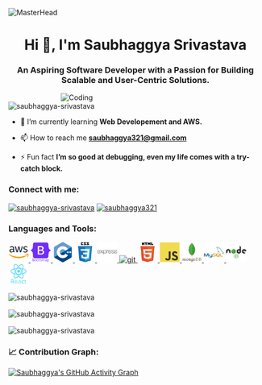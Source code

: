 ![MasterHead](https://cdn.intuji.com/2022/04/DevOps-Role-Engineer-scaled-1.jpeg)
<h1 align="center">Hi 👋, I'm Saubhaggya Srivastava</h1>
<h3 align="center">An Aspiring Software Developer with a Passion for Building Scalable and User-Centric Solutions.</h3>
<img align="right" alt="Coding" width="400" src="https://miro.medium.com/v2/resize:fit:1400/1*VMmvImch6VU5pc2VktY1uw.gif">
<p align="left"> <img src="https://komarev.com/ghpvc/?username=saubhaggya-srivastava&label=Profile%20views&color=0e75b6&style=flat" alt="saubhaggya-srivastava" /> </p>

- 🌱 I’m currently learning **Web Developement and AWS.**

- 📫 How to reach me **saubhaggya321@gmail.com**

- ⚡ Fun fact **I’m so good at debugging, even my life comes with a try-catch block.**

<h3 align="left">Connect with me:</h3>
<p align="left">
<a href="https://linkedin.com/in/saubhaggya-srivastava" target="blank"><img align="center" src="https://raw.githubusercontent.com/rahuldkjain/github-profile-readme-generator/master/src/images/icons/Social/linked-in-alt.svg" alt="saubhaggya-srivastava" height="30" width="40" /></a>
<a href="https://www.leetcode.com/saubhaggya321" target="blank"><img align="center" src="https://raw.githubusercontent.com/rahuldkjain/github-profile-readme-generator/master/src/images/icons/Social/leet-code.svg" alt="saubhaggya321" height="30" width="40" /></a>
</p>

<h3 align="left">Languages and Tools:</h3>
<p align="left"> <a href="https://aws.amazon.com" target="_blank" rel="noreferrer"> <img src="https://raw.githubusercontent.com/devicons/devicon/master/icons/amazonwebservices/amazonwebservices-original-wordmark.svg" alt="aws" width="40" height="40"/> </a> <a href="https://getbootstrap.com" target="_blank" rel="noreferrer"> <img src="https://raw.githubusercontent.com/devicons/devicon/master/icons/bootstrap/bootstrap-plain-wordmark.svg" alt="bootstrap" width="40" height="40"/> </a> <a href="https://www.w3schools.com/cpp/" target="_blank" rel="noreferrer"> <img src="https://raw.githubusercontent.com/devicons/devicon/master/icons/cplusplus/cplusplus-original.svg" alt="cplusplus" width="40" height="40"/> </a> <a href="https://www.w3schools.com/css/" target="_blank" rel="noreferrer"> <img src="https://raw.githubusercontent.com/devicons/devicon/master/icons/css3/css3-original-wordmark.svg" alt="css3" width="40" height="40"/> </a> <a href="https://expressjs.com" target="_blank" rel="noreferrer"> <img src="https://raw.githubusercontent.com/devicons/devicon/master/icons/express/express-original-wordmark.svg" alt="express" width="40" height="40"/> </a> <a href="https://git-scm.com/" target="_blank" rel="noreferrer"> <img src="https://www.vectorlogo.zone/logos/git-scm/git-scm-icon.svg" alt="git" width="40" height="40"/> </a> <a href="https://www.w3.org/html/" target="_blank" rel="noreferrer"> <img src="https://raw.githubusercontent.com/devicons/devicon/master/icons/html5/html5-original-wordmark.svg" alt="html5" width="40" height="40"/> </a> <a href="https://developer.mozilla.org/en-US/docs/Web/JavaScript" target="_blank" rel="noreferrer"> <img src="https://raw.githubusercontent.com/devicons/devicon/master/icons/javascript/javascript-original.svg" alt="javascript" width="40" height="40"/> </a> <a href="https://www.mongodb.com/" target="_blank" rel="noreferrer"> <img src="https://raw.githubusercontent.com/devicons/devicon/master/icons/mongodb/mongodb-original-wordmark.svg" alt="mongodb" width="40" height="40"/> </a> <a href="https://www.mysql.com/" target="_blank" rel="noreferrer"> <img src="https://raw.githubusercontent.com/devicons/devicon/master/icons/mysql/mysql-original-wordmark.svg" alt="mysql" width="40" height="40"/> </a> <a href="https://nodejs.org" target="_blank" rel="noreferrer"> <img src="https://raw.githubusercontent.com/devicons/devicon/master/icons/nodejs/nodejs-original-wordmark.svg" alt="nodejs" width="40" height="40"/> </a> <a href="https://reactjs.org/" target="_blank" rel="noreferrer"> <img src="https://raw.githubusercontent.com/devicons/devicon/master/icons/react/react-original-wordmark.svg" alt="react" width="40" height="40"/> </a> </p>

<p><img align="center" src="https://github-readme-stats.vercel.app/api/top-langs?username=saubhaggya-srivastava&show_icons=true&locale=en&layout=compact" alt="saubhaggya-srivastava" /></p>

<p><img align="center" src="https://github-readme-streak-stats.herokuapp.com/?user=saubhaggya-srivastava&" alt="saubhaggya-srivastava" /></p>
<p>
  <img align="center" src="https://streak-stats.demolab.com?user=saubhaggya-srivastava" alt="saubhaggya-srivastava" />
</p>



### 📈 Contribution Graph:

[![Saubhaggya's GitHub Activity Graph](https://github-readme-activity-graph.vercel.app/graph?username=saubhaggya-srivastava&theme=github-compact&hide_border=true&area=true)](https://github.com/ashutosh00710/github-readme-activity-graph)
